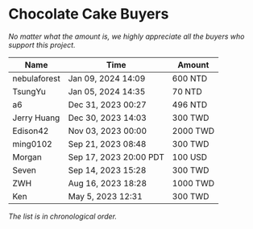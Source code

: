 # Chocolate Cake Buyers

*No matter what the amount is, we highly appreciate all the buyers who support this project.*

|Name|Time|Amount|
|----|----|------|
| nebulaforest | Jan 09, 2024 14:09 | 600 NTD |
| TsungYu | Jan 05, 2024 14:35 | 70 NTD |
| a6 | Dec 31, 2023 00:27 | 496 NTD |
| Jerry Huang | Dec 30, 2023 14:03 | 300 TWD |
| Edison42 | Nov 03, 2023 00:00 | 2000 TWD |
| ming0102 | Sep 21, 2023 08:48 | 300 TWD |
| Morgan | Sep 17, 2023 20:00 PDT | 100 USD |
| Seven | Sep 14, 2023 15:28 | 300 TWD |
| ZWH | Aug 16, 2023 18:28 | 1000 TWD |
| Ken | May 5, 2023 12:31 | 300 TWD |

*The list is in chronological order.*
